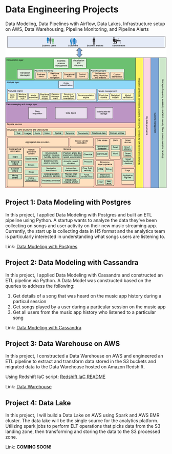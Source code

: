 # Data Engineering Projects

Data Modeling, Data Pipelines wtih Airflow, Data Lakes, Infrastructure setup on AWS, Data Warehousing, Pipeline Monitoring, and Pipeline Alerts

![Architecture](/images/architecture.png)

## Project 1: Data Modeling with Postgres
In this project, I applied Data Modeling with Postgres and built an ETL pipeline using Python. A startup wants to analyze the data they've been collecting on songs and user activity on their new music streaming app. Currently, the start up is collecting data in H5 format and the analytics team is particularly interested in understanding what songs users are listening to.

Link: [Data Modeling with Postgres](https://github.com/AuFeld/Data_Engineering_Projects/tree/main/Data_Modeling_with_Postgres)

## Project 2: Data Modeling with Cassandra
In this project, I applied Data Modeling with Cassandra and constructed an ETL pipeline via Python. A Data Model was constructed based on the queries to address the following:
1. Get details of a song that was heard on the music app history during a particul session
2. Get songs played by a user during a particular session on the music app
3. Get all users from the music app history who listened to a particular song

Link: [Data Modeling with Cassandra](https://github.com/AuFeld/Data_Engineering_Projects/tree/main/Data_Modeling_with_Cassandra)

## Project 3: Data Warehouse on AWS
In this project, I constructed a Data Warehouse on AWS and engineered an ETL pipeline to extract and transform data stored in the S3 buckets and migrated data to the Data Warehouse hosted on Amazon Redshift. 

Using Redshift IaC script: [Redshift IaC README](https://github.com/AuFeld/Data_Engineering_Projects/blob/main/Redshift_IaC_README.md)

Link: [Data Warehouse](https://github.com/AuFeld/Data_Engineering_Projects/tree/main/Data_Warehouse)

## Project 4: Data Lake
In this project, I will build a Data Lake on AWS using Spark and AWS EMR cluster. The data lake will be the single source for the analytics platform. Utilizing spark jobs to perform ELT operations that picks data from the S3 landing zone, then transforming and storing the data to the S3 processed zone.

Link: **COMING SOON!**